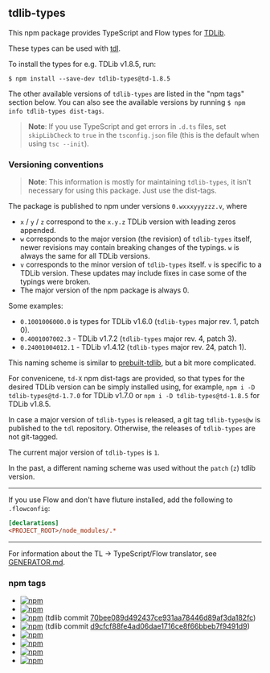 ## tdlib-types

This npm package provides TypeScript and Flow types for [TDLib][].

These types can be used with [tdl][].

To install the types for e.g. TDLib v1.8.5, run:

```console
$ npm install --save-dev tdlib-types@td-1.8.5
```

The other available versions of `tdlib-types` are listed in the "npm tags"
section below. You can also see the available versions by running `$ npm info tdlib-types dist-tags`.

> **Note**: If you use TypeScript and get errors in `.d.ts` files, set
> `skipLibCheck` to `true` in the `tsconfig.json` file
> (this is the default when using `tsc --init`).

[TDLib]: https://github.com/tdlib/td
[tdl]: https://github.com/Bannerets/tdl

### Versioning conventions

> **Note**: This information is mostly for maintaining `tdlib-types`, it
> isn't necessary for using this package. Just use the dist-tags.

The package is published to npm under versions `0.wxxxyyyzzz.v`, where
- `x` / `y` / `z` correspond to the `x.y.z` TDLib version with leading zeros
  appended.
- `w` corresponds to the major version (the revision) of `tdlib-types` itself,
  newer revisions may contain breaking changes of the typings. `w` is
  always the same for all TDLib versions.
- `v` corresponds to the minor version of `tdlib-types` itself. `v` is specific
  to a TDLib version. These updates may include fixes in case some of the
  typings were broken.
- The major version of the npm package is always 0.

Some examples:
- `0.1001006000.0` is types for TDLib v1.6.0 (`tdlib-types` major rev. 1, patch 0).
- `0.4001007002.3` - TDLib v1.7.2 (`tdlib-types` major rev. 4, patch 3).
- `0.24001004012.1` - TDLib v1.4.12 (`tdlib-types` major rev. 24, patch 1).

This naming scheme is similar to
[prebuilt-tdlib](../prebuilt-tdlib/README.md), but a bit more
complicated.

For convenicene, `td-X` npm dist-tags are provided, so that types for the desired
TDLib version can be simply installed using, for example, `npm i -D tdlib-types@td-1.7.0`
for TDLib v1.7.0 or `npm i -D tdlib-types@td-1.8.5` for TDLib v1.8.5.

In case a major version of `tdlib-types` is released, a git tag
`tdlib-types@w` is published to the `tdl` repository. Otherwise, the releases of
`tdlib-types` are not git-tagged.

The current major version of `tdlib-types` is `1`.

In the past, a different naming scheme was used without the `patch` (`z`) tdlib
version.

---

If you use Flow and don't have fluture installed, add the following to `.flowconfig`:

```ini
[declarations]
<PROJECT_ROOT>/node_modules/.*
```

---

For information about the TL -> TypeScript/Flow translator, see
[GENERATOR.md](GENERATOR.md).

### npm tags

- [![npm](https://img.shields.io/npm/v/tdlib-types/latest.svg)](https://www.npmjs.com/package/tdlib-types)
- [![npm](https://img.shields.io/npm/v/tdlib-types/beta.svg)](https://www.npmjs.com/package/tdlib-types)
- [![npm](https://img.shields.io/npm/v/tdlib-types/td-1.8.12.svg)](https://www.npmjs.com/package/tdlib-types/v/td-1.8.12) (tdlib commit [70bee089d492437ce931aa78446d89af3da182fc](https://github.com/tdlib/td/commit/70bee089d492437ce931aa78446d89af3da182fc))
- [![npm](https://img.shields.io/npm/v/tdlib-types/td-1.8.5.svg)](https://www.npmjs.com/package/tdlib-types/v/td-1.8.5) (tdlib commit [d9cfcf88fe4ad06dae1716ce8f66bbeb7f9491d9](https://github.com/tdlib/td/commit/d9cfcf88fe4ad06dae1716ce8f66bbeb7f9491d9))
- [![npm](https://img.shields.io/npm/v/tdlib-types/td-1.8.0.svg)](https://www.npmjs.com/package/tdlib-types/v/td-1.8.0)
- [![npm](https://img.shields.io/npm/v/tdlib-types/td-1.7.0.svg)](https://www.npmjs.com/package/tdlib-types/v/td-1.7.0)
- [![npm](https://img.shields.io/npm/v/tdlib-types/td-1.6.0.svg)](https://www.npmjs.com/package/tdlib-types/v/td-1.6.0)
- [![npm](https://img.shields.io/npm/v/tdlib-types/td-1.5.0.svg)](https://www.npmjs.com/package/tdlib-types/v/td-1.5.0)
